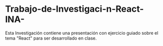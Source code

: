 # Trabajo-de-Investigaci-n-React-INA-
Esta Investigación  contiene una presentación con ejercicio guiado sobre el tema "React" para ser desarrollado en clase. 
